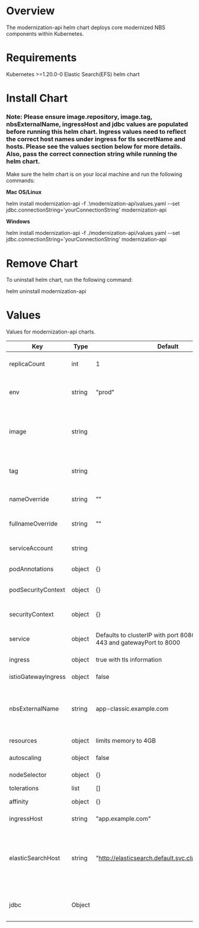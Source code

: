 # Overview
The modernization-api helm chart deploys core modernized NBS components within Kubernetes.

# Requirements
Kubernetes >=1.20.0-0
Elastic Search(EFS) helm chart

# Install Chart
### Note: Please ensure image.repository, image.tag, nbsExternalName, ingressHost and jdbc values are populated before running this helm chart. Ingress values need to reflect the correct host names under ingress for tls secretName and hosts.  Please see the values section below for more details. Also, pass the correct connection string while running the helm chart. 

Make sure the helm chart is on your local machine and run the following commands:

**Mac OS/Linux**

helm install modernization-api -f .\modernization-api\values.yaml --set jdbc.connectionString='yourConnectionString' modernization-api

**Windows**

helm install modernization-api -f ./modernization-api/values.yaml --set jdbc.connectionString='yourConnectionString' modernization-api

# Remove Chart
To uninstall helm chart, run the following command:

helm uninstall modernization-api

# Values
Values for modernization-api charts.

| Key | Type | Default | Description |
| -------------- | -------------- | -------------- | -------------- |
| replicaCount | int | 1 | Number of Pods maintained. Defaulted to 1 |
| env | string | "prod" | Environment information. This can be any environment string |
| image | string |  | Modernization-api container image. Needs to point to the latest image from the public repository |
| tag | string |  | Point to release tag that needs to be installed with NBS. This is required  |
| nameOverride | string | "" | replaces name of chart on install. Not required. |
| fullnameOverride | string | "" | replaces full generated name on install. Not required. |
| serviceAccount | string |  | Used to created a service account. Not required. |
| podAnnotations | object | {} | Attach metadata. Not required. |
| podSecurityContext | object | {} | Defines privilege and access control. Not Required |
| securityContext | object | {} | Defines privilege and access control. Not Required |
| service | object | Defaults to clusterIP with port 8080, httpsport to 443 and gatewayPort to 8000 | Configures service ClusterIP with some ports |
| ingress | object | true with tls information | Creation of NGINX Ingress resource |
| istioGatewayIngress | object | false | Creation of IstioGatewayIngress |
| nbsExternalName | string | app-classic.example.com | Defines DNS record of the legacy application. Change this to point to legacy NBS host name |
| resources | object | limits memory to 4GB | Enable default resources |
| autoscaling | object | false | Kubernetes POD autoscaler |
| nodeSelector | object | {} | Node assignment to Pod |
| tolerations | list | [] | Set Pod tolerations |
| affinity | object | {} | Define needed contraints |
| ingressHost | string | "app.example.com" | configure ingress hostname |
| elasticSearchHost | string | "<http://elasticsearch.default.svc.cluster.local:9200>" | Elastic search host. Default values should work, no changes needed unless there is a change in the elastic search deployment name. |
| jdbc | Object |  | Java database connection. This is required. This needs to updated. |
